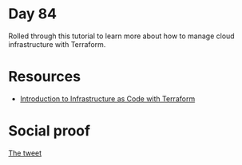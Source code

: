 # Day 84

Rolled through this tutorial to learn more about how to manage cloud infrastructure with Terraform.

# Resources

- [Introduction to Infrastructure as Code with Terraform](https://learn.hashicorp.com/collections/terraform/aws-get-started)

# Social proof

[The tweet](https://twitter.com/jennapederson/status/1374133999036157954?s=20)
